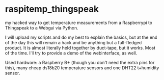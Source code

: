# raspitemp_thingspeak
my hacked way to get temperature measurements from a Raspberrypi to Thingspeak to a Webgui via Python.

I will upload my scripts and do my best to explain the basics, but at the end of the day this will remain a hack and be anything but a full-fledged product. It is almost literally held together by duct-tape, but it works. Most of the time.
I'll try to provide a demo of the webinterface, as well.

Used hardware: a Raspberry B+ (though you don't need the extra pins for this), many cheap ds18b20 temperature sensors and one DHT22 t+humidity sensor.
